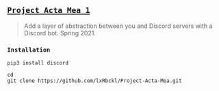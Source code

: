 ## [`Project Acta Mea 1`](http://lxrbckl.com/Project-Acta-Mea-1)
> Add a layer of abstraction between you and Discord servers with a Discord bot. Spring 2021.

### `Installation`
```
pip3 install discord

cd
git clone https://github.com/lxRbckl/Project-Acta-Mea.git
```
